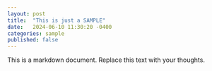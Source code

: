 ```yaml
---
layout: post
title:  "This is just a SAMPLE"
date:   2024-06-10 11:30:20 -0400
categories: sample
published: false
---
```


This is a markdown document. Replace this text with your thoughts.
